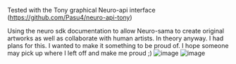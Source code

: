 Tested with the Tony graphical Neuro-api interface (https://github.com/Pasu4/neuro-api-tony)

Using the neuro sdk documentation to allow Neuro-sama to create original artworks as well as collaborate with human artists. In theory anyway.
I had plans for this. I wanted to make it something to be proud of. I hope someone may pick up where I left off and make me proud ;)
![image](https://github.com/user-attachments/assets/f19bcb26-faa5-426e-baa5-47026058095c)
![image](https://github.com/user-attachments/assets/d3c9ba1c-792e-43d2-bd81-4ca1446f4a8c)
